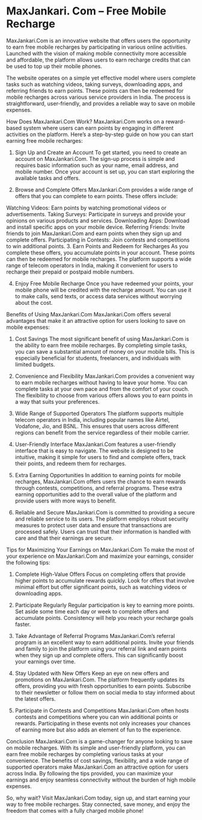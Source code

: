 # MaxJankari. Com – Free Mobile Recharge
MaxJankari.Com is an innovative website that offers users the opportunity to earn free mobile recharges by participating in various online activities. Launched with the vision of making mobile connectivity more accessible and affordable, the platform allows users to earn recharge credits that can be used to top up their mobile phones.

The website operates on a simple yet effective model where users complete tasks such as watching videos, taking surveys, downloading apps, and referring friends to earn points. These points can then be redeemed for mobile recharges across various service providers in India. The process is straightforward, user-friendly, and provides a reliable way to save on mobile expenses.

How Does MaxJankari.Com Work?
MaxJankari.Com works on a reward-based system where users can earn points by engaging in different activities on the platform. Here’s a step-by-step guide on how you can start earning free mobile recharges:

1. Sign Up and Create an Account
To get started, you need to create an account on MaxJankari.Com. The sign-up process is simple and requires basic information such as your name, email address, and mobile number. Once your account is set up, you can start exploring the available tasks and offers.

2. Browse and Complete Offers
MaxJankari.Com provides a wide range of offers that you can complete to earn points. These offers include:

Watching Videos: Earn points by watching promotional videos or advertisements.
Taking Surveys: Participate in surveys and provide your opinions on various products and services.
Downloading Apps: Download and install specific apps on your mobile device.
Referring Friends: Invite friends to join MaxJankari.Com and earn points when they sign up and complete offers.
Participating in Contests: Join contests and competitions to win additional points.
3. Earn Points and Redeem for Recharges
As you complete these offers, you accumulate points in your account. These points can then be redeemed for mobile recharges. The platform supports a wide range of telecom operators in India, making it convenient for users to recharge their prepaid or postpaid mobile numbers.

4. Enjoy Free Mobile Recharge
Once you have redeemed your points, your mobile phone will be credited with the recharge amount. You can use it to make calls, send texts, or access data services without worrying about the cost.

Benefits of Using MaxJankari.Com
MaxJankari.Com offers several advantages that make it an attractive option for users looking to save on mobile expenses:

1. Cost Savings
The most significant benefit of using MaxJankari.Com is the ability to earn free mobile recharges. By completing simple tasks, you can save a substantial amount of money on your mobile bills. This is especially beneficial for students, freelancers, and individuals with limited budgets.

2. Convenience and Flexibility
MaxJankari.Com provides a convenient way to earn mobile recharges without having to leave your home. You can complete tasks at your own pace and from the comfort of your couch. The flexibility to choose from various offers allows you to earn points in a way that suits your preferences.

3. Wide Range of Supported Operators
The platform supports multiple telecom operators in India, including popular names like Airtel, Vodafone, Jio, and BSNL. This ensures that users across different regions can benefit from the service regardless of their mobile carrier.

4. User-Friendly Interface
MaxJankari.Com features a user-friendly interface that is easy to navigate. The website is designed to be intuitive, making it simple for users to find and complete offers, track their points, and redeem them for recharges.

5. Extra Earning Opportunities
In addition to earning points for mobile recharges, MaxJankari.Com offers users the chance to earn rewards through contests, competitions, and referral programs. These extra earning opportunities add to the overall value of the platform and provide users with more ways to benefit.

6. Reliable and Secure
MaxJankari.Com is committed to providing a secure and reliable service to its users. The platform employs robust security measures to protect user data and ensure that transactions are processed safely. Users can trust that their information is handled with care and that their earnings are secure.

Tips for Maximizing Your Earnings on MaxJankari.Com
To make the most of your experience on MaxJankari.Com and maximize your earnings, consider the following tips:

1. Complete High-Value Offers
Focus on completing offers that provide higher points to accumulate rewards quickly. Look for offers that involve minimal effort but offer significant points, such as watching videos or downloading apps.

2. Participate Regularly
Regular participation is key to earning more points. Set aside some time each day or week to complete offers and accumulate points. Consistency will help you reach your recharge goals faster.

3. Take Advantage of Referral Programs
MaxJankari.Com’s referral program is an excellent way to earn additional points. Invite your friends and family to join the platform using your referral link and earn points when they sign up and complete offers. This can significantly boost your earnings over time.

4. Stay Updated with New Offers
Keep an eye on new offers and promotions on MaxJankari.Com. The platform frequently updates its offers, providing you with fresh opportunities to earn points. Subscribe to their newsletter or follow them on social media to stay informed about the latest offers.

5. Participate in Contests and Competitions
MaxJankari.Com often hosts contests and competitions where you can win additional points or rewards. Participating in these events not only increases your chances of earning more but also adds an element of fun to the experience.

Conclusion
MaxJankari.Com is a game-changer for anyone looking to save on mobile recharges. With its simple and user-friendly platform, you can earn free mobile recharges by completing various tasks at your convenience. The benefits of cost savings, flexibility, and a wide range of supported operators make MaxJankari.Com an attractive option for users across India. By following the tips provided, you can maximize your earnings and enjoy seamless connectivity without the burden of high mobile expenses.

So, why wait? Visit MaxJankari.Com today, sign up, and start earning your way to free mobile recharges. Stay connected, save money, and enjoy the freedom that comes with a fully charged mobile phone!
